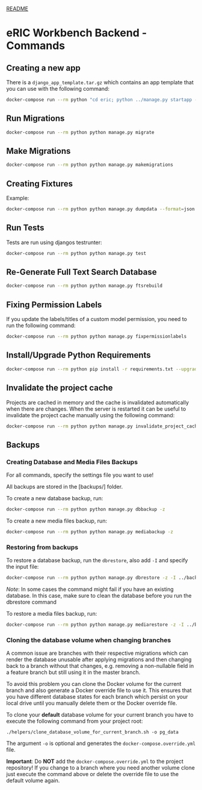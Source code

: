 [README](README.md)

# eRIC Workbench Backend - Commands

## Creating a new app
There is a ``django_app_template.tar.gz`` which contains an app template that you can use with the following command:
```bash
docker-compose run --rm python "cd eric; python ../manage.py startapp --template=../../django_app_template.tar.gz NEW_APP_NAME"
```

## Run Migrations
```bash
docker-compose run --rm python python manage.py migrate
```

## Make Migrations
```bash
docker-compose run --rm python python manage.py makemigrations
```

## Creating Fixtures
Example:
```bash
docker-compose run --rm python python manage.py dumpdata --format=json --natural-foreign --natural-primary projects.Role projects.RolePermissionAssignment --indent 2
```

## Run Tests
Tests are run using djangos testrunter:
```bash
docker-compose run --rm python python manage.py test
```

## Re-Generate Full Text Search Database
```bash
docker-compose run --rm python python manage.py ftsrebuild
```

## Fixing Permission Labels
If you update the labels/titles of a custom model permission, you need to run the following command:
```bash
docker-compose run --rm python python manage.py fixpermissionlabels
```

## Install/Upgrade Python Requirements
```bash
docker-compose run --rm python pip install -r requirements.txt --upgrade
```

## Invalidate the project cache
Projects are cached in memory and the cache is invalidated automatically when there are changes.
When the server is restarted it can be useful to invalidate the project cache manually using the following command:
```bash
docker-compose run --rm python python manage.py invalidate_project_cache
```

## Backups

### Creating Database and Media Files Backups
For all commands, specify the settings file you want to use!

All backups are stored in the [backups/] folder.

To create a new database backup, run:
```bash
docker-compose run --rm python python manage.py dbbackup -z
```

To create a new media files backup, run:
```bash
docker-compose run --rm python python manage.py mediabackup -z
```

### Restoring from backups
To restore a database backup, run the ``dbrestore``, also add ``-I`` and specify the input file:
```bash
docker-compose run --rm python python manage.py dbrestore -z -I ../backups/default-anx-i-ws-200-2017-03-09-125228.psql.gz
```

*Note*: In some cases the command might fail if you have an existing database. In this case, make sure
 to clean the database before you run the dbrestore command

To restore a media files backup, run:
```bash
docker-compose run --rm python python manage.py mediarestore -z -I ../backups/anx-i-ws-200-2017-03-09-124608.tar.gz
```

### Cloning the database volume when changing branches

A common issue are branches with their respective migrations which can render the database unusable after applying migrations and then changing back to a branch without that changes, e.g. removing a non-nullable field in a feature branch but still using it in the master branch.

To avoid this problem you can clone the Docker volume for the current branch and also generate a Docker override file to use it. This ensures that you have different database states for each branch which persist on your local drive until you manually delete them or the Docker override file.

To clone your **default** database volume for your current branch you have to execute the following command from your project root:

```
./helpers/clone_database_volume_for_current_branch.sh -o pg_data
```

The argument `-o` is optional and generates the `docker-compose.override.yml` file.

**Important**: Do **NOT** add the `docker-compose.override.yml` to the project repository! If you change to a branch where you need another volume clone just execute the command above or delete the override file to use the default volume again.

